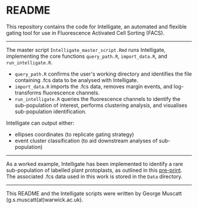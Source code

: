# README

This repository contains the code for Intelligate, an automated and flexible gating tool for use in Fluorescence Activated Cell Sorting (FACS).

------------------------------------------------------------------------

The master script `Intelligate_master_script.Rmd` runs Intelligate, implementing the core functions `query_path.R`, `import_data.R`, and `run_intelligate.R`. 
-   `query_path.R` confirms the user's working directory and identifies the file containing .fcs data to be analysed with Intelligate.
-   `import_data.R` imports the .fcs data, removes margin events, and log-transforms fluorescence channels.
-   `run_intelligate.R` queries the fluorescence channels to identify the sub-population of interest, performs clustering analysis, and visualises sub-population identification.

Intelligate can output either:
-   ellipses coordinates (to replicate gating strategy)
-   event cluster classification (to aid downstream analyses of sub-population)

------------------------------------------------------------------------

As a worked example, Intelligate has been implemented to identify a rare sub-population of labelled plant protoplasts, as outlined in this [pre-print](insert-link-to-pre-print). The associated .fcs data used in this work is stored in the `Data` directory.

------------------------------------------------------------------------

This README and the Intelligate scripts were written by George Muscatt (g.s.muscatt(at)warwick.ac.uk).
